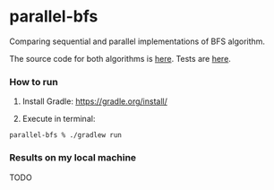 # parallel-bfs

Comparing sequential and parallel implementations of BFS algorithm.

The source code for both algorithms is [here](https://github.com/GermanRandle/parallel-bfs/blob/main/app/src/main/kotlin/german/randle/bfs/BfsAlgorithms.kt).
Tests are [here](https://github.com/GermanRandle/parallel-bfs/blob/main/app/src/test/kotlin/german/randle/bfs/BfsTest.kt).

### How to run

1) Install Gradle: https://gradle.org/install/

2) Execute in terminal:
```
parallel-bfs % ./gradlew run
```

### Results on my local machine

TODO
